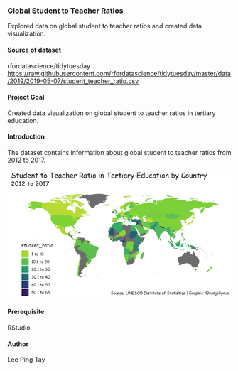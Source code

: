 ### Global Student to Teacher Ratios
Explored data on global student to teacher ratios and created data visualization.

#### Source of dataset
rfordatascience/tidytuesday 
https://raw.githubusercontent.com/rfordatascience/tidytuesday/master/data/2019/2019-05-07/student_teacher_ratio.csv

#### Project Goal
Created data visualization on global student to teacher ratios in tertiary education.

#### Introduction
The dataset contains information about global student to teacher ratios from 2012 to 2017.

![](Tertiary_StudenttoTeacherRatio.png)


#### Prerequisite
RStudio

#### Author
Lee Ping Tay

